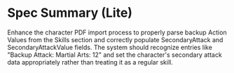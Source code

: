 # Spec Summary (Lite)

Enhance the character PDF import process to properly parse backup Action Values from the Skills section and correctly populate SecondaryAttack and SecondaryAttackValue fields. The system should recognize entries like "Backup Attack: Martial Arts: 12" and set the character's secondary attack data appropriately rather than treating it as a regular skill.